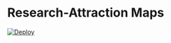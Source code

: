 # Research-Attraction Maps

[![Deploy](https://www.herokucdn.com/deploy/button.png)](https://heroku.com/deploy?template=https://github.com/mh61503891/research-attraction-maps)
